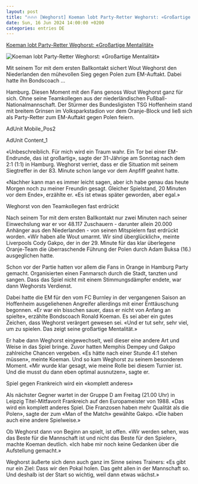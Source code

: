 ```yaml
---
layout: post
title: "🔥🔥🔥 [Weghorst] Koeman lobt Party-Retter Weghorst: «Großartige Mentalität»"
date: Sun, 16 Jun 2024 14:00:00 +0200
categories: entries DE
---
```

[Koeman lobt Party-Retter Weghorst: «Großartige Mentalität»](https://www.mannheimer-morgen.de/sport_artikel,-sport-koeman-lobt-party-retter-weghorst-grossartige-mentalitaet-_arid,2216534.html)

![Koeman lobt Party-Retter Weghorst: «Großartige Mentalität»](https://www.mannheimer-morgen.de/cms_media/module_img/4418/2209021_1_articledetail_Wie_bereits_Italien_am_Tag_zuvor_drehte_auch_die_Niederlande_nach_Rueckstand_ihre_Partie..jpeg)

Mit seinem Tor mit dem ersten Ballkontakt sichert Wout Weghorst den Niederlanden den mühevollen Sieg gegen Polen zum EM-Auftakt. Dabei hatte ihn Bondscoach ...

Hamburg. Diesen Moment mit den Fans genoss Wout Weghorst ganz für sich. Ohne seine Teamkollegen aus der niederländischen Fußball-Nationalmannschaft. Der Stürmer des Bundesligisten TSG Hoffenheim stand mit breitem Grinsen im Volksparkstadion vor dem Oranje-Block und ließ sich als Party-Retter zum EM-Auftakt gegen Polen feiern.



AdUnit Mobile_Pos2

AdUnit Content_1

«Unbeschreiblich. Für mich wird ein Traum wahr. Ein Tor bei einer EM-Endrunde, das ist großartig», sagte der 31-Jährige am Sonntag nach dem 2:1 (1:1) in Hamburg. Weghorst verriet, dass er die Situation mit seinem Siegtreffer in der 83. Minute schon lange vor dem Anpfiff geahnt hatte.



«Nachher kann man es immer leicht sagen, aber ich habe genau das heute Morgen noch zu meiner Freundin gesagt. Gleicher Spielstand, 20 Minuten vor dem Ende», erzählte er. «Es ist etwas später geworden, aber egal.»

Weghorst von den Teamkollegen fast erdrückt

Nach seinem Tor mit dem ersten Ballkontakt nur zwei Minuten nach seiner Einwechslung war er vor 48.117 Zuschauern - darunter allein 20.000 Anhänger aus den Niederlanden - von seinen Mitspielern fast erdrückt worden. «Wir haben alle Wout umarmt. Wir sind überglücklich», meinte Liverpools Cody Gakpo, der in der 29. Minute für das klar überlegene Oranje-Team die überraschende Führung der Polen durch Adam Buksa (16.) ausgeglichen hatte.

Schon vor der Partie hatten vor allem die Fans in Orange in Hamburg Party gemacht. Organisierten einen Fanmarsch durch die Stadt, tanzten und sangen. Dass das Spiel nicht mit einem Stimmungsdämpfer endete, war dann Weghorsts Verdienst.

Dabei hatte die EM für den vom FC Burnley in der vergangenen Saison an Hoffenheim ausgeliehenen Angreifer allerdings mit einer Enttäuschung begonnen. «Er war ein bisschen sauer, dass er nicht von Anfang an spielte», erzählte Bondscoach Ronald Koeman. Es sei aber ein gutes Zeichen, dass Weghorst verärgert gewesen sei. «Und er tut sehr, sehr viel, um zu spielen. Das zeigt seine großartige Mentalität.»

Er habe dann Weghorst eingewechselt, weil dieser eine andere Art und Weise in das Spiel bringe. Zuvor hatten Memphis Dempey und Gakpo zahlreiche Chancen vergeben. «Es hätte nach einer Stunde 4:1 stehen müssen», meinte Koeman. Und so kam Weghorst zu seinem besonderen Moment. «Mir wurde klar gesagt, wie meine Rolle bei diesem Turnier ist. Und die musst du dann eben optimal ausnutzen», sagte er.

Spiel gegen Frankreich wird ein «komplett anderes»

Als nächster Gegner wartet in der Gruppe D am Freitag (21.00 Uhr) in Leipzig Titel-Mitfavorit Frankreich auf den Europameister von 1988. «Das wird ein komplett anderes Spiel. Die Franzosen haben mehr Qualität als die Polen», sagte der zum «Man of the Match» gewählte Gakpo. «Die haben auch eine andere Spielweise.»

Ob Weghorst dann von Beginn an spielt, ist offen. «Wir werden sehen, was das Beste für die Mannschaft ist und nicht das Beste für den Spieler», machte Koeman deutlich. «Ich habe mir noch keine Gedanken über die Aufstellung gemacht.»



Weghorst äußerte sich denn auch ganz im Sinne seines Trainers: «Es gibt nur ein Ziel: Dass wir den Pokal holen. Das geht allen in der Mannschaft so. Und deshalb ist der Start so wichtig, weil dann etwas wächst.»

